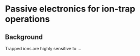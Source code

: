 # Passive electronics for ion-trap operations

## Background

Trapped ions are highly sensitive to ...
